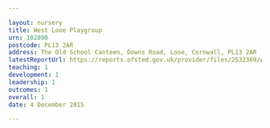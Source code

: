 ```yaml
---

layout: nursery
title: West Looe Playgroup
urn: 102890
postcode: PL13 2AR
address: The Old School Canteen, Downs Road, Looe, Cornwall, PL13 2AR
latestReportUrl: https://reports.ofsted.gov.uk/provider/files/2532369/urn/102890.pdf
teaching: 1
development: 1
leadership: 1
outcomes: 1
overall: 1
date: 4 December 2015

---
```

